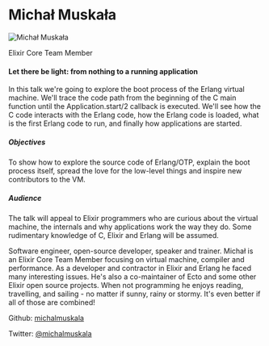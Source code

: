 # Michał Muskała

![Michał Muskała](http://s3.amazonaws.com/esl-conf-stg/media/files/000/000/021/thumbnail/Michal_Muskala.jpeg?1458661653)

Elixir Core Team Member

#### Let there be light: from nothing to a running application

In this talk we're going to explore the boot process of the Erlang virtual machine. We'll trace the code path from the beginning of the C main function until the Application.start/2 callback is executed. We'll see how the C code interacts with the Erlang code, how the Erlang code is loaded, what is the first Erlang code to run, and finally how applications are started.

##### Objectives

To show how to explore the source code of Erlang/OTP, explain the boot process itself, spread the love for the low-level things and inspire new contributors to the VM.

##### Audience

The talk will appeal to Elixir programmers who are curious about the virtual machine, the internals and why applications work the way they do. Some rudimentary knowledge of C, Elixir and Erlang will be assumed.

Software engineer, open-source developer, speaker and trainer. Michał is an Elixir Core Team Member focusing on virtual machine, compiler and performance. As a developer and contractor in Elixir and Erlang he faced many interesting issues. He's also a co-maintainer of Ecto and some other Elixir open source projects. When not programming he enjoys reading, travelling, and sailing - no matter if sunny, rainy or stormy. It's even better if all of those are combined!

Github: [michalmuskala](https://github.com/michalmuskala)

Twitter: [@michalmuskala](https://twitter.com/michalmuskala)

